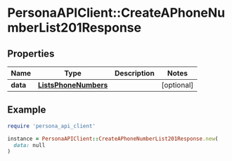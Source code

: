 # PersonaAPIClient::CreateAPhoneNumberList201Response

## Properties

| Name | Type | Description | Notes |
| ---- | ---- | ----------- | ----- |
| **data** | [**ListsPhoneNumbers**](ListsPhoneNumbers.md) |  | [optional] |

## Example

```ruby
require 'persona_api_client'

instance = PersonaAPIClient::CreateAPhoneNumberList201Response.new(
  data: null
)
```

